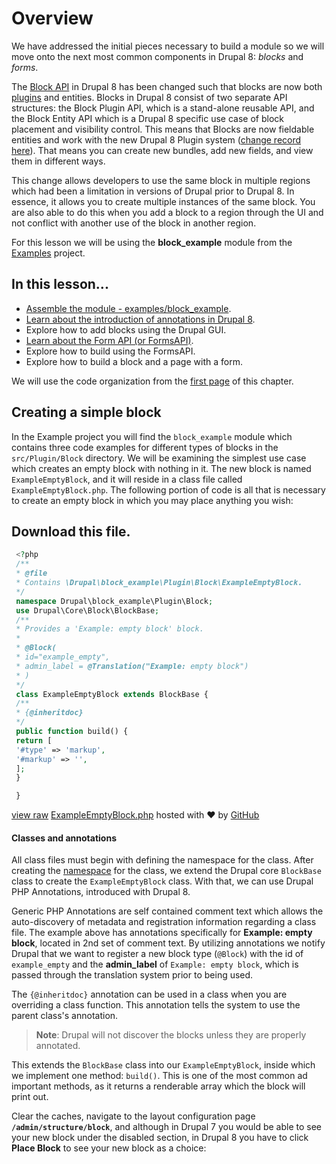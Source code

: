 <!--
{
"name" : "drupal-8-blocks-configuration-and-forms",
"version" : "0.0.1",
"title" : "Lesson 2.1 - Blocks and Configuration",
"description" : "Blocks and Configuration",
"freshnessDate" : 2015-12-11,
"homepage" : "https://docs.acquia.com/articles/drupal-8-blocks-configuration-and-forms",
"canonicalSource" : "https://docs.acquia.com/articles/drupal-8-blocks-configuration-and-forms",
"license" : "CC BY-SA"
}
-->

<!-- @section -->

# Overview

We have addressed the initial pieces necessary to build a module so we will move onto the next most common components in Drupal 8: _blocks_ and _forms_.

The [Block API](https://www.drupal.org/developing/api/8/block_api) in Drupal 8 has been changed such that blocks are now both [plugins](https://www.drupal.org/developing/api/8/plugins) and entities. Blocks in Drupal 8 consist of two separate API structures: the Block Plugin API, which is a stand-alone reusable API, and the Block Entity API which is a Drupal 8 specific use case of block placement and visibility control. This means that Blocks are now fieldable entities and work with the new Drupal 8 Plugin system ([change record here](https://www.drupal.org/node/1880620)). That means you can create new bundles, add new fields, and view them in different ways.

This change allows developers to use the same block in multiple regions which had been a limitation in versions of Drupal prior to Drupal 8\. In essence, it allows you to create multiple instances of the same block. You are also able to do this when you add a block to a region through the UI and not conflict with another use of the block in another region.

For this lesson we will be using the **block_example** module from the [Examples](http://drupal.org/project/examples) project.

<!-- @section -->

## In this lesson...

*   [Assemble the module - examples/block_example](https://docs.acquia.com/articles/drupal-8-blocks-configuration-and-forms#create).
*   [Learn about the introduction of annotations in Drupal 8](https://docs.acquia.com/articles/drupal-8-blocks-configuration-and-forms#classes).
*   Explore how to add blocks using the Drupal GUI.
*   [Learn about the Form API (or FormsAPI)](https://docs.acquia.com/articles/creating-forms-drupal-8).
*   Explore how to build using the FormsAPI.
*   Explore how to build a block and a page with a form.

We will use the code organization from the [first page](https://docs.acquia.com/articles/building-drupal-8-modules#code) of this chapter.

<!-- @section -->

## Creating a simple block

In the Example project you will find the `block_example` module which contains three code examples for different types of blocks in the `src/Plugin/Block` directory. We will be examining the simplest use case which creates an empty block with nothing in it. The new block is named `ExampleEmptyBlock`, and it will reside in a class file called `ExampleEmptyBlock.php`. The following portion of code is all that is necessary to create an empty block in which you may place anything you wish:

<!-- @section -->

## Download this file.

```php
 <?php
 /**
 * @file
 * Contains \Drupal\block_example\Plugin\Block\ExampleEmptyBlock.
 */
 namespace Drupal\block_example\Plugin\Block;
 use Drupal\Core\Block\BlockBase;
 /**
 * Provides a 'Example: empty block' block.
 *
 * @Block(
 * id="example_empty",
 * admin_label = @Translation("Example: empty block")
 * )
 */
 class ExampleEmptyBlock extends BlockBase {
 /**
 * {@inheritdoc}
 */
 public function build() {
 return [
 '#type' => 'markup',
 '#markup' => '',
 ];
 }

 }
```

[view raw](https://gist.github.com/acquialibrary/196dca7dd1edbbf32bbe/raw/0e457a5e87a54e7899640b424886070e8a8e26d5/ExampleEmptyBlock.php) [ExampleEmptyBlock.php](https://gist.github.com/acquialibrary/196dca7dd1edbbf32bbe#file-exampleemptyblock-php) hosted with ❤ by [GitHub](https://github.com)

#### Classes and annotations

All class files must begin with defining the namespace for the class. After creating the [namespace](https://docs.acquia.com/articles/php.net/manual/en/language.namespaces.php) for the class, we extend the Drupal core `BlockBase` class to create the `ExampleEmptyBlock` class. With that, we can use Drupal PHP Annotations, introduced with Drupal 8.

Generic PHP Annotations are self contained comment text which allows the auto-discovery of metadata and registration information regarding a class file. The example above has annotations specifically for **Example: empty block**, located in 2nd set of comment text. By utilizing annotations we notify Drupal that we want to register a new block type (`@Block`) with the id of `example_empty` and the **admin_label** of `Example: empty block`, which is passed through the translation system prior to being used.

The `{@inheritdoc}` annotation can be used in a class when you are overriding a class function. This annotation tells the system to use the parent class's annotation.

> **Note**:
Drupal will not discover the blocks unless they are properly annotated.

This extends the `BlockBase` class into our `ExampleEmptyBlock`, inside which we implement one method: `build()`. This is one of the most common ad important methods, as it returns a renderable array which the block will print out.

Clear the caches, navigate to the layout configuration page **`/admin/structure/block`**, and although in Drupal 7 you would be able to see your new block under the disabled section, in Drupal 8 you have to click **Place Block** to see your new block as a choice:

<!-- @task, "text" : "Create and place your first block as described above." -->
